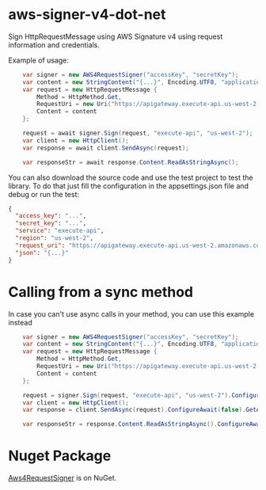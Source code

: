 # aws-signer-v4-dot-net
Sign HttpRequestMessage using AWS Signature v4 using request information and credentials. 

Example of usage:
```csharp
    var signer = new AWS4RequestSigner("accessKey", "secretKey");
    var content = new StringContent("{...}", Encoding.UTF8, "application/json");
    var request = new HttpRequestMessage {
        Method = HttpMethod.Get,
        RequestUri = new Uri("https://apigateway.execute-api.us-west-2.amazonaws.com/Prod/api/data"),
        Content = content
    };

    request = await signer.Sign(request, "execute-api", "us-west-2");
    var client = new HttpClient();
    var response = await client.SendAsync(request);

    var responseStr = await response.Content.ReadAsStringAsync();
```
You can also download the source code and use the test project to test the library.
To do that just fill the configuration in the appsettings.json file and debug or run the test:

```json
{
  "access_key": "...",
  "secret_key": "...",
  "service": "execute-api",
  "region": "us-west-2",
  "request_uri": "https://apigateway.execute-api.us-west-2.amazonaws.com/Prod/api/data",
  "json": "{...}"
}
```
# Calling from a sync method
In case you can't use async calls in your method, you can use this example instead
```csharp
    var signer = new AWS4RequestSigner("accessKey", "secretKey");
    var content = new StringContent("{...}", Encoding.UTF8, "application/json");
    var request = new HttpRequestMessage {
        Method = HttpMethod.Get,
        RequestUri = new Uri("https://apigateway.execute-api.us-west-2.amazonaws.com/Prod/api/data"),
        Content = content
    };

    request = signer.Sign(request, "execute-api", "us-west-2").ConfigureAwait(false).GetAwaiter().GetResult();
    var client = new HttpClient();
    var response = client.SendAsync(request).ConfigureAwait(false).GetAwaiter().GetResult();

    var responseStr = response.Content.ReadAsStringAsync().ConfigureAwait(false).GetAwaiter().GetResult();
```
# Nuget Package 

[Aws4RequestSigner](https://www.nuget.org/packages/Aws4RequestSigner/) is on NuGet.
